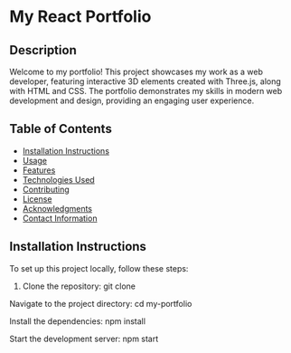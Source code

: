 # My React Portfolio

## Description
Welcome to my portfolio! This project showcases my work as a web developer, featuring interactive 3D elements created with Three.js, along with HTML and CSS. The portfolio demonstrates my skills in modern web development and design, providing an engaging user experience.

## Table of Contents
- [Installation Instructions](#installation-instructions)
- [Usage](#usage)
- [Features](#features)
- [Technologies Used](#technologies-used)
- [Contributing](#contributing)
- [License](#license)
- [Acknowledgments](#acknowledgments)
- [Contact Information](#contact-information)

## Installation Instructions
To set up this project locally, follow these steps:

1. Clone the repository:
   git clone <repository-url>
   
Navigate to the project directory:
cd my-portfolio

Install the dependencies:
npm install

Start the development server:
npm start
